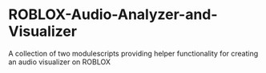 # ROBLOX-Audio-Analyzer-and-Visualizer
A collection of two modulescripts providing helper functionality for creating an audio visualizer on ROBLOX

